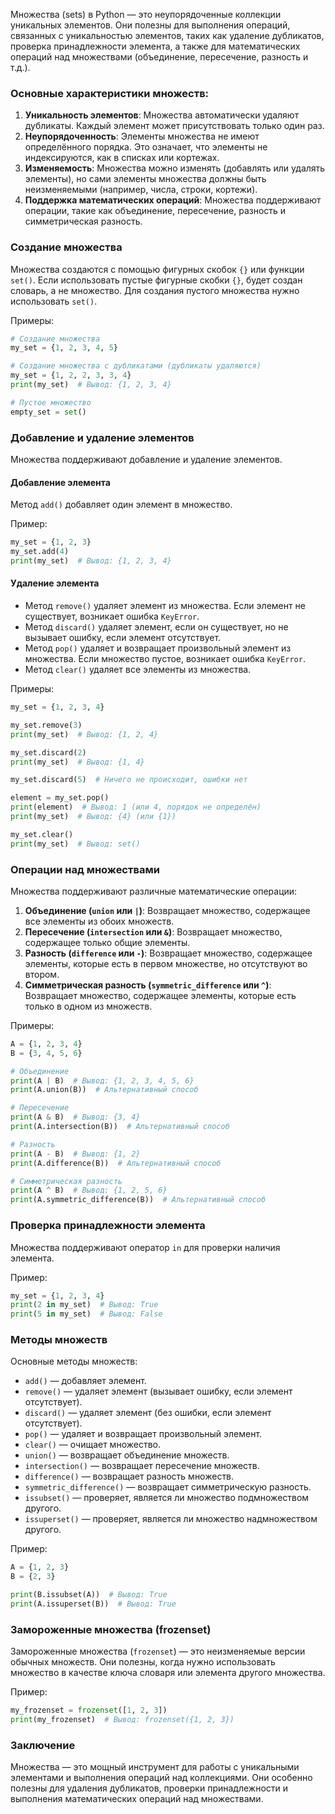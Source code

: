 Множества (sets) в Python — это неупорядоченные коллекции уникальных элементов. Они полезны для выполнения операций, связанных с уникальностью элементов, таких как удаление дубликатов, проверка принадлежности элемента, а также для математических операций над множествами (объединение, пересечение, разность и т.д.).

### Основные характеристики множеств:
1. **Уникальность элементов**: Множества автоматически удаляют дубликаты. Каждый элемент может присутствовать только один раз.
2. **Неупорядоченность**: Элементы множества не имеют определённого порядка. Это означает, что элементы не индексируются, как в списках или кортежах.
3. **Изменяемость**: Множества можно изменять (добавлять или удалять элементы), но сами элементы множества должны быть неизменяемыми (например, числа, строки, кортежи).
4. **Поддержка математических операций**: Множества поддерживают операции, такие как объединение, пересечение, разность и симметрическая разность.

### Создание множества
Множества создаются с помощью фигурных скобок `{}` или функции `set()`. Если использовать пустые фигурные скобки `{}`, будет создан словарь, а не множество. Для создания пустого множества нужно использовать `set()`.

Примеры:
```python
# Создание множества
my_set = {1, 2, 3, 4, 5}

# Создание множества с дубликатами (дубликаты удаляются)
my_set = {1, 2, 2, 3, 3, 4}
print(my_set)  # Вывод: {1, 2, 3, 4}

# Пустое множество
empty_set = set()
```

### Добавление и удаление элементов
Множества поддерживают добавление и удаление элементов.

#### Добавление элемента
Метод `add()` добавляет один элемент в множество.

Пример:
```python
my_set = {1, 2, 3}
my_set.add(4)
print(my_set)  # Вывод: {1, 2, 3, 4}
```

#### Удаление элемента
- Метод `remove()` удаляет элемент из множества. Если элемент не существует, возникает ошибка `KeyError`.
- Метод `discard()` удаляет элемент, если он существует, но не вызывает ошибку, если элемент отсутствует.
- Метод `pop()` удаляет и возвращает произвольный элемент из множества. Если множество пустое, возникает ошибка `KeyError`.
- Метод `clear()` удаляет все элементы из множества.

Примеры:
```python
my_set = {1, 2, 3, 4}

my_set.remove(3)
print(my_set)  # Вывод: {1, 2, 4}

my_set.discard(2)
print(my_set)  # Вывод: {1, 4}

my_set.discard(5)  # Ничего не происходит, ошибки нет

element = my_set.pop()
print(element)  # Вывод: 1 (или 4, порядок не определён)
print(my_set)  # Вывод: {4} (или {1})

my_set.clear()
print(my_set)  # Вывод: set()
```

### Операции над множествами
Множества поддерживают различные математические операции:

1. **Объединение (`union` или `|`)**: Возвращает множество, содержащее все элементы из обоих множеств.
2. **Пересечение (`intersection` или `&`)**: Возвращает множество, содержащее только общие элементы.
3. **Разность (`difference` или `-`)**: Возвращает множество, содержащее элементы, которые есть в первом множестве, но отсутствуют во втором.
4. **Симметрическая разность (`symmetric_difference` или `^`)**: Возвращает множество, содержащее элементы, которые есть только в одном из множеств.

Примеры:
```python
A = {1, 2, 3, 4}
B = {3, 4, 5, 6}

# Объединение
print(A | B)  # Вывод: {1, 2, 3, 4, 5, 6}
print(A.union(B))  # Альтернативный способ

# Пересечение
print(A & B)  # Вывод: {3, 4}
print(A.intersection(B))  # Альтернативный способ

# Разность
print(A - B)  # Вывод: {1, 2}
print(A.difference(B))  # Альтернативный способ

# Симметрическая разность
print(A ^ B)  # Вывод: {1, 2, 5, 6}
print(A.symmetric_difference(B))  # Альтернативный способ
```

### Проверка принадлежности элемента
Множества поддерживают оператор `in` для проверки наличия элемента.

Пример:
```python
my_set = {1, 2, 3, 4}
print(2 in my_set)  # Вывод: True
print(5 in my_set)  # Вывод: False
```

### Методы множеств
Основные методы множеств:
- `add()` — добавляет элемент.
- `remove()` — удаляет элемент (вызывает ошибку, если элемент отсутствует).
- `discard()` — удаляет элемент (без ошибки, если элемент отсутствует).
- `pop()` — удаляет и возвращает произвольный элемент.
- `clear()` — очищает множество.
- `union()` — возвращает объединение множеств.
- `intersection()` — возвращает пересечение множеств.
- `difference()` — возвращает разность множеств.
- `symmetric_difference()` — возвращает симметрическую разность.
- `issubset()` — проверяет, является ли множество подмножеством другого.
- `issuperset()` — проверяет, является ли множество надмножеством другого.

Пример:
```python
A = {1, 2, 3}
B = {2, 3}

print(B.issubset(A))  # Вывод: True
print(A.issuperset(B))  # Вывод: True
```

### Замороженные множества (frozenset)
Замороженные множества (`frozenset`) — это неизменяемые версии обычных множеств. Они полезны, когда нужно использовать множество в качестве ключа словаря или элемента другого множества.

Пример:
```python
my_frozenset = frozenset([1, 2, 3])
print(my_frozenset)  # Вывод: frozenset({1, 2, 3})
```

### Заключение
Множества — это мощный инструмент для работы с уникальными элементами и выполнения операций над коллекциями. Они особенно полезны для удаления дубликатов, проверки принадлежности и выполнения математических операций над множествами.